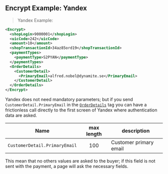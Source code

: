 
## Encrypt Example: Yandex

> Yandex Example: 

```xml
<Encrypt>
  <shopLogin>9000001</shopLogin>
  <uicCode>242</uicCode>
  <amount>10</amount>
  <shopTransactionId>34az85ord19</shopTransactionId>
  <paymentTypes>
    <paymentType>S2PYAN</paymentType>
  </paymentTypes>
  <OrderDetails>
    <CustomerDetail>
      <PrimaryEmail>alfred.nobel@dynamite.se</PrimaryEmail>
    </CustomerDetail>
  </OrderDetails>
</Encrypt>
```

Yandex does not need mandatory parameters; but if you send `CustomerDetail.PrimaryEmail` in the [`OrderDetails`](#orderdetails) tag you can have a frictionless call directly to the first screen of Yandex where authentication data are asked.

| Name | max length | description |
| ---- | :--------: | ----------- |
| `CustomerDetail.PrimaryEmail` | 100 | Customer primary email |

This mean that no others values are asked to the buyer; if this field is not sent with the payment, a page will ask the necessary fields.
